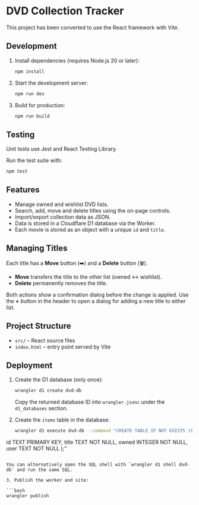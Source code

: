 # DVD Collection Tracker

This project has been converted to use the React framework with Vite.

## Development

1. Install dependencies (requires Node.js 20 or later):

   ```bash
   npm install
   ```

2. Start the development server:

   ```bash
   npm run dev
   ```

3. Build for production:

   ```bash
   npm run build
   ```

## Testing

Unit tests use Jest and React Testing Library.

Run the test suite with:

```bash
npm test
```

## Features

- Manage owned and wishlist DVD lists.
- Search, add, move and delete titles using the on-page controls.
- Import/export collection data as JSON.
- Data is stored in a Cloudflare D1 database via the Worker.
- Each movie is stored as an object with a unique `id` and `title`.

## Managing Titles

Each title has a **Move** button (➡️) and a **Delete** button (🗑️).

- **Move** transfers the title to the other list (owned ↔ wishlist).
- **Delete** permanently removes the title.

Both actions show a confirmation dialog before the change is applied. Use the
**+** button in the header to open a dialog for adding a new title to either
list.

## Project Structure

- `src/` – React source files
- `index.html` – entry point served by Vite


## Deployment

1. Create the D1 database (only once):

   ```bash
   wrangler d1 create dvd-db
   ```

   Copy the returned database ID into `wrangler.jsonc` under the `d1_databases` section.

2. Create the `items` table in the database:

   ```bash
   wrangler d1 execute dvd-db --command "CREATE TABLE IF NOT EXISTS items (
  id TEXT PRIMARY KEY,
  title TEXT NOT NULL,
  owned INTEGER NOT NULL,
  user TEXT NOT NULL
);"
   ```

   You can alternatively open the SQL shell with `wrangler d1 shell dvd-db` and run the same SQL.

3. Publish the worker and site:

   ```bash
   wrangler publish
   ```
